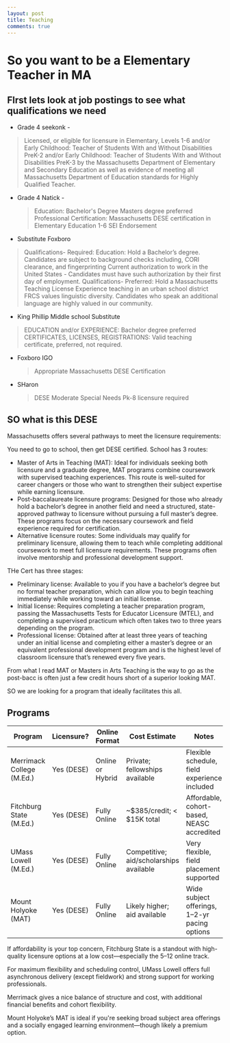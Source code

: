 ```yaml
---
layout: post
title: Teaching
comments: true
---
```


# So you want to be a Elementary Teacher in MA
## FIrst lets look at job postings to see what qualifications we need
- Grade 4 seekonk -
> Licensed, or eligible for licensure in Elementary, Levels 1-6 and/or Early Childhood: Teacher of Students With and Without Disabilities PreK-2 and/or Early Childhood: Teacher of Students With and Without Disabilities PreK-3 by the Massachusetts Department of Elementary and Secondary Education as well as evidence of meeting all Massachusetts Department of Education standards for Highly Qualified Teacher. 
- Grade 4 Natick -
  >Education:
    Bachelor's Degree
    Masters degree preferred
Professional Certification: Massachusetts DESE certification in Elementary Education 1-6
    SEI Endorsement
- Substitute Foxboro
 >Qualifications- Required:
    Education: Hold a Bachelor’s degree.
    Candidates are subject to background checks including, CORI clearance, and fingerprinting
    Current authorization to work in the United States - Candidates must have such authorization by their first day of employment.
Qualifications- Preferred:
    Hold a Massachusetts Teaching License
    Experience teaching in an urban school district
    FRCS values linguistic diversity. Candidates who speak an additional language are highly valued in our community.
- King Phillip Middle school Substitute
>EDUCATION and/or EXPERIENCE: Bachelor degree preferred
CERTIFICATES, LICENSES, REGISTRATIONS: Valid teaching certificate, preferred, not required.

- Foxboro IGO
  >Appropriate Massachusetts DESE Certification

- SHaron
  >DESE Moderate Special Needs Pk-8 licensure required

## SO what is this DESE
Massachusetts offers several pathways to meet the licensure requirements:

You need to go to school, then get DESE certified.
School has 3 routes:
-  Master of Arts in Teaching (MAT): Ideal for individuals seeking both licensure and a graduate degree, MAT programs combine coursework with supervised teaching experiences. This route is well-suited for career changers or those who want to strengthen their subject expertise while earning licensure.
  -  Post-baccalaureate licensure programs: Designed for those who already hold a bachelor’s degree in another field and need a structured, state-approved pathway to licensure without pursuing a full master’s degree. These programs focus on the necessary coursework and field experience required for certification.
 -   Alternative licensure routes: Some individuals may qualify for preliminary licensure, allowing them to teach while completing additional coursework to meet full licensure requirements. These programs often involve mentorship and professional development support.

THe Cert has three stages:

-  Preliminary license: Available to you if you have a bachelor’s degree but no formal teacher preparation, which can allow you to begin teaching immediately while working toward an initial license.
  -  Initial license: Requires completing a teacher preparation program, passing the Massachusetts Tests for Educator Licensure (MTEL), and completing a supervised practicum which often takes two to three years depending on the program.
 -   Professional license: Obtained after at least three years of teaching under an initial license and completing either a master’s degree or an equivalent professional development program and is the highest level of classroom licensure that’s renewed every five years.

From what I read MAT or Masters in Arts Teaching is the way to go as the post-bacc is often just a few credit hours short of a superior looking MAT.

SO we are looking for a program that ideally facilitates this all.

## Programs
| Program                   | Licensure? | Online Format    | Cost Estimate                           | Notes                                         |
| ------------------------- | ---------- | ---------------- | --------------------------------------- | --------------------------------------------- |
| Merrimack College (M.Ed.) | Yes (DESE) | Online or Hybrid | Private; fellowships available          | Flexible schedule, field experience included  |
| Fitchburg State (M.Ed.)   | Yes (DESE) | Fully Online     | \~\$385/credit; < \$15K total           | Affordable, cohort-based, NEASC accredited    |
| UMass Lowell (M.Ed.)      | Yes (DESE) | Fully Online     | Competitive; aid/scholarships available | Very flexible, field placement supported      |
| Mount Holyoke (MAT)       | Yes (DESE) | Fully Online     | Likely higher; aid available            | Wide subject offerings, 1–2-yr pacing options |

If affordability is your top concern, Fitchburg State is a standout with high-quality licensure options at a low cost—especially the 5–12 online track.

For maximum flexibility and scheduling control, UMass Lowell offers full asynchronous delivery (except fieldwork) and strong support for working professionals.

Merrimack gives a nice balance of structure and cost, with additional financial benefits and cohort flexibility.

Mount Holyoke’s MAT is ideal if you're seeking broad subject area offerings and a socially engaged learning environment—though likely a premium option.




